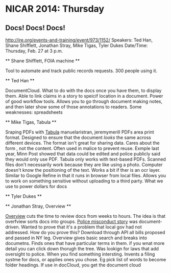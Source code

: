 NICAR 2014: Thursday
====================

## Docs! Docs! Docs!
http://ire.org/events-and-training/event/973/1152/
Speakers: Ted Han, Shane Shifflett, Jonathan Stray, Mike Tigas, Tyler Dukes
Date/Time: Thursday, Feb. 27 at 3 p.m.


** Shane Shifflett, FOIA machine **

Tool to automate and track public records requests. 300 people using it.

** Ted Han **

DocumentCloud. What to do with the docs once you have them, to display them. Able to link claims in a story to speicif location in a document. Power of good workflow tools. Allows you to go through document making notes, and then later show some of those annotations to readers. Some weaknesses: spreadsheets


** Mike Tigas, Tabula **

Sraping PDFs with [Tabula](https://github.com/jazzido/tabula) manuelaristran, jeremymerill
PDFs area print format. Designed to ensure that the document *looks* the same across different devices. The format isn't great for sharing data. Cares about the form , not the content. Often used in malice to prevent reuse. Exmple last year, Minn Post showed that data could be edited and police publicly said they would only use PDF. Tabula only works with text-based PDFs. Scanned files don't necessarily work because they are like using a photo. Computer doesn't know the positioning of the text. Works a bit if ther is an ocr layer. Similar to Google Refine in that it runs in browser from local files. Allows you to work on something sensitive without uploading to a third party. What we use to power dollars for docs

** Tyler Dukes **

** Jonathan Stray, Overview **

[Overview](http://bitly.com/bundles/o_28ljdooe44/1) cuts the time to review docs from weeks to hours. The idea is that overfview sorts docs into groups. [Police misconduct story](http://data.newsday.com/crime/police-misconduct/) was document-driven. Wanted to prove that it's a problem that local gov had not addressed. How do you prove this? Download through API all bills proposed and passed in NY leg. Overview gives basic search and breaks into documetns. Finds ones that have particular terms in them. if you wnat more detail you can click down thorugh the tree.  Was lookign for laws that add oversight to police.   When you find something intersting. Invents a filing systme for docs, or applies ones you chose. Eg pick list of words to become folder headings.
If use in docCloud, you get the document cloud 
